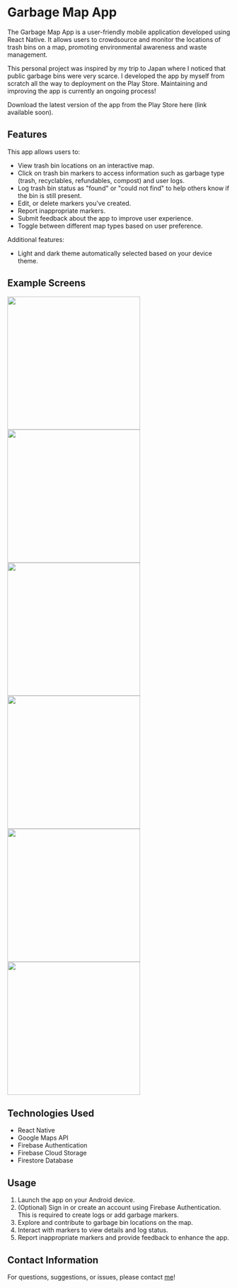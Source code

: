 # Garbage Map App

The Garbage Map App is a user-friendly mobile application developed using React Native. It allows users to crowdsource and monitor the locations of trash bins on a map, promoting environmental awareness and waste management.

This personal project was inspired by my trip to Japan where I noticed that public garbage bins were very scarce. I developed the app by myself from scratch all the way to deployment on the Play Store. Maintaining and improving the app is currently an ongoing process!

Download the latest version of the app from the Play Store here (link available soon).

## Features

This app allows users to:

- View trash bin locations on an interactive map.
- Click on trash bin markers to access information such as garbage type (trash, recyclables, refundables, compost) and user logs.
- Log trash bin status as "found" or "could not find" to help others know if the bin is still present.
- Edit, or delete markers you've created.
- Report inappropriate markers.
- Submit feedback about the app to improve user experience.
- Toggle between different map types based on user preference.

Additional features:

- Light and dark theme automatically selected based on your device theme.

## Example Screens

<img src="assets/map_screen.png" width="300" >
<img src="assets/add_marker_screen.png" width="300" >
<img src="assets/view_marker_screen.png" width="300" >
<img src="assets/log_dialog.png" width="300" >
<img src="assets/profile_screen.png" width="300" >
<img src="assets/feedback_screen.png" width="300" >

## Technologies Used

- React Native
- Google Maps API
- Firebase Authentication
- Firebase Cloud Storage
- Firestore Database

## Usage

1. Launch the app on your Android device.
2. (Optional) Sign in or create an account using Firebase Authentication. This is required to create logs or add garbage markers.
3. Explore and contribute to garbage bin locations on the map.
4. Interact with markers to view details and log status.
5. Report inappropriate markers and provide feedback to enhance the app.

## Contact Information

For questions, suggestions, or issues, please contact [me](https://linkedin.com/in/harrytyhu)!
